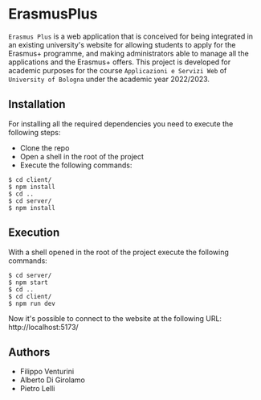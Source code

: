# ErasmusPlus

`Erasmus Plus` is a web application that is conceived for being integrated in an existing university's website for allowing students to apply for the Erasmus+ programme,
and making administrators able to manage all the applications and the Erasmus+ offers. This project is developed for academic purposes for the course `Applicazioni e Servizi Web` of `University of Bologna` under the academic year 2022/2023.

## Installation

For installing all the required dependencies you need to execute the following steps:

- Clone the repo
- Open a shell in the root of the project
- Execute the following commands:

```console
$ cd client/
$ npm install
$ cd ..
$ cd server/
$ npm install
```

## Execution

With a shell opened in the root of the project execute the following commands:

```console
$ cd server/
$ npm start
$ cd ..
$ cd client/
$ npm run dev
```

Now it's possible to connect to the website at the following URL: http://localhost:5173/

## Authors

- Filippo Venturini 
- Alberto Di Girolamo
- Pietro Lelli
